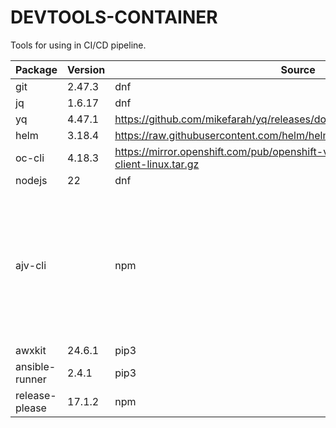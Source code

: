 DEVTOOLS-CONTAINER
===

Tools for using in CI/CD pipeline.

Package | Version | Source | Description
--- | --- | --- | ---
git | 2.47.3 | dnf | |
jq | 1.6.17 | dnf |
yq | 4.47.1 | https://github.com/mikefarah/yq/releases/download/v4.47.1/yq_linux_amd64 | 
helm | 3.18.4 | https://raw.githubusercontent.com/helm/helm/main/scripts/get-helm-3 |
oc-cli | 4.18.3 | https://mirror.openshift.com/pub/openshift-v4/clients/ocp/4.18.3/openshift-client-linux.tar.gz |
nodejs | 22 | dnf
ajv-cli | | npm | Command line interface for ajv, one of the fastest json schema validators. Supports JSON, JSON5, and YAML.
awxkit | 24.6.1 | pip3 | 
ansible-runner | 2.4.1 | pip3 |
release-please | 17.1.2 | npm |
